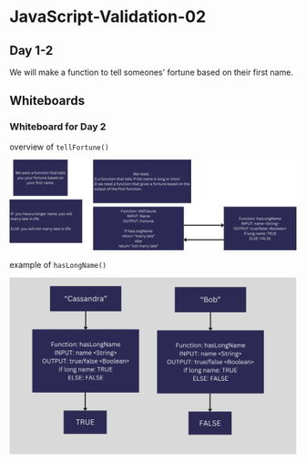 # JavaScript-Validation-02

## Day 1-2

We will make a function to tell someones' fortune based on their first name.

## Whiteboards

### Whiteboard for Day 2

overview of `tellFortune()`

![overview of tellFortune()](./img/day-2-whiteboard.png)

example of `hasLongName()`

![overview of hasLongName()](./img/day-2-whiteboard-2.png)
